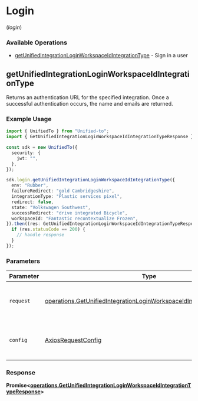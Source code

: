# Login
(*login*)

### Available Operations

* [getUnifiedIntegrationLoginWorkspaceIdIntegrationType](#getunifiedintegrationloginworkspaceidintegrationtype) - Sign in a user

## getUnifiedIntegrationLoginWorkspaceIdIntegrationType

Returns an authentication URL for the specified integration.  Once a successful authentication occurs, the name and emails are returned.

### Example Usage

```typescript
import { UnifiedTo } from "Unified-to";
import { GetUnifiedIntegrationLoginWorkspaceIdIntegrationTypeResponse } from "Unified-to/dist/sdk/models/operations";

const sdk = new UnifiedTo({
  security: {
    jwt: "",
  },
});

sdk.login.getUnifiedIntegrationLoginWorkspaceIdIntegrationType({
  env: "Rubber",
  failureRedirect: "gold Cambridgeshire",
  integrationType: "Plastic services pixel",
  redirect: false,
  state: "Volkswagen Southwest",
  successRedirect: "drive integrated Bicycle",
  workspaceId: "Fantastic recontextualize Frozen",
}).then((res: GetUnifiedIntegrationLoginWorkspaceIdIntegrationTypeResponse) => {
  if (res.statusCode == 200) {
    // handle response
  }
});
```

### Parameters

| Parameter                                                                                                                                                        | Type                                                                                                                                                             | Required                                                                                                                                                         | Description                                                                                                                                                      |
| ---------------------------------------------------------------------------------------------------------------------------------------------------------------- | ---------------------------------------------------------------------------------------------------------------------------------------------------------------- | ---------------------------------------------------------------------------------------------------------------------------------------------------------------- | ---------------------------------------------------------------------------------------------------------------------------------------------------------------- |
| `request`                                                                                                                                                        | [operations.GetUnifiedIntegrationLoginWorkspaceIdIntegrationTypeRequest](../../models/operations/getunifiedintegrationloginworkspaceidintegrationtyperequest.md) | :heavy_check_mark:                                                                                                                                               | The request object to use for the request.                                                                                                                       |
| `config`                                                                                                                                                         | [AxiosRequestConfig](https://axios-http.com/docs/req_config)                                                                                                     | :heavy_minus_sign:                                                                                                                                               | Available config options for making requests.                                                                                                                    |


### Response

**Promise<[operations.GetUnifiedIntegrationLoginWorkspaceIdIntegrationTypeResponse](../../models/operations/getunifiedintegrationloginworkspaceidintegrationtyperesponse.md)>**

